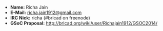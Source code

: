 -   **Name:** Richa Jain
-   **E-Mail:** richa.jain1912@gmail.com
-   **IRC Nick:** richa (\#brlcad on freenode)
-   **GSoC Proposal:**
    <http://brlcad.org/wiki/user/Richajain1912/GSOC2014/>
